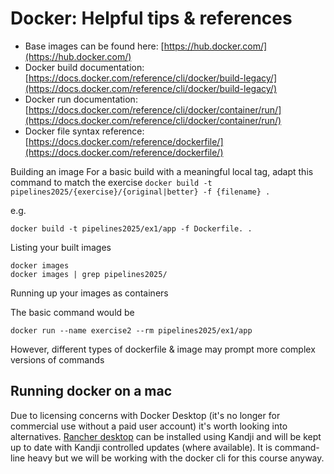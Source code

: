 # Docker: Helpful tips & references

- Base images can be found here: [https://hub.docker.com/](https://hub.docker.com/)
- Docker build documentation: [https://docs.docker.com/reference/cli/docker/build-legacy/](https://docs.docker.com/reference/cli/docker/build-legacy/)
- Docker run documentation: [https://docs.docker.com/reference/cli/docker/container/run/](https://docs.docker.com/reference/cli/docker/container/run/)
- Docker file syntax reference: [https://docs.docker.com/reference/dockerfile/](https://docs.docker.com/reference/dockerfile/) 

Building an image
For a basic build with a meaningful local tag, adapt this command to match the exercise
`docker build -t pipelines2025/{exercise}/{original|better} -f {filename} .`

e.g.
```shell
docker build -t pipelines2025/ex1/app -f Dockerfile. .
```

Listing your built images

```shell
docker images
docker images | grep pipelines2025/
```

Running up your images as containers

The basic command would be

```shell
docker run --name exercise2 --rm pipelines2025/ex1/app
```

However, different types of dockerfile & image may prompt more complex versions of commands

## Running docker on a mac

Due to licensing concerns with Docker Desktop (it's no longer for commercial use without a paid user account) it's worth looking into alternatives. [Rancher desktop](https://rancherdesktop.io/) can be installed using Kandji and will be kept up to date with Kandji controlled updates (where available). It is command-line heavy but we will be working with the docker cli for this course anyway.
